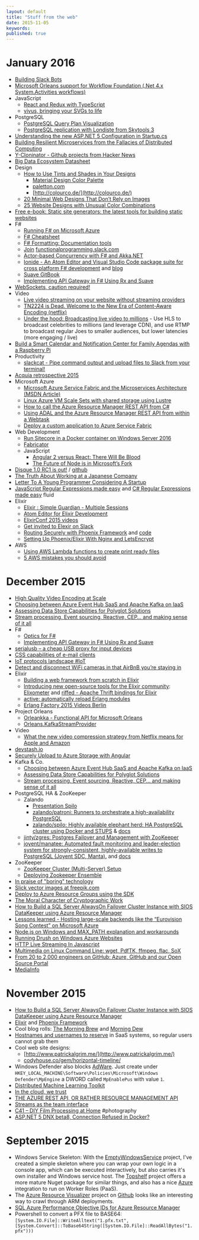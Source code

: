```yaml
---
layout: default
title: "Stuff from the web"
date: 2015-11-05
keywords: 
published: true
---
```


# January 2016

- [Building Slack Bots](https://github.com/howdyai/botkit)
- [Microsoft Orleans support for Workflow Foundation (.Net 4.x System.Activities workflows)](https://github.com/OrleansContrib/Orleans.Activities)
- JavaScript
    - [React and Redux with TypeScript](http://jaysoo.ca/2015/09/26/typed-react-and-redux/)
    - [vivus, bringing your SVGs to life](http://maxwellito.github.io/vivus/)
- PostgreSQL
    - [PostgreSQL Query Plan Visualization](http://tatiyants.com/postgres-query-plan-visualization/)
    - [PostgreSQL replication with Londiste from Skytools 3](https://blog.lateral.io/2015/09/postgresql-replication-with-londiste-from-skytools-3/)
- [Understanding the new ASP.NET 5 Configuration in Startup.cs](http://mikemengell.com/asp-net5/understanding-the-new-asp-net-5-configuration-in-startup-cs/)
- [Building Resilient Microservices from the Fallacies of Distributed Computing](https://datawire.io/using-fallacies-of-distributed-computing-to-build-resilient-microservices/)
- [Y-Cloninator - Github projects from Hacker News](http://ycloninator.herokuapp.com/)
- [Big Data Ecosystem Datasheet](https://github.com/zenkay/bigdata-ecosystem/)
- Design
	- [How to Use Tints and Shades in Your Designs](https://designschool.canva.com/blog/tints-and-shades/)
		- [Material Design Color Palette](http://www.materialpalette.com/deep-orange/indigo)
		- [paletton.com](http://paletton.com/#uid=13w1p0kko+M5A+T5I+TyOX6z4X1)
		- [http://colourco.de/](http://colourco.de/)
	- [20 Minimal Web Designs That Don’t Rely on Images](http://line25.com/articles/20-minimal-web-designs-dont-rely-images)
	- [25 Website Designs with Unusual Color Combinations](http://line25.com/articles/25-website-designs-with-unusual-color-combinations)
- [Free e-book: Static site generators: the latest tools for building static websites](http://conferences.oreilly.com/fluent/javascript-html-us/public/content/static-site-generators?download=true)
- F#
	- [Running F# on Microsoft Azure](https://cockneycoder.wordpress.com/2016/01/20/running-fsharp-on-microsoft-azure/)
	- [F# Cheatsheet](http://dungpa.github.io/fsharp-cheatsheet/)
	- [F# Formatting: Documentation tools](http://tpetricek.github.io/FSharp.Formatting/)
	- [Join](http://fpchat.com/) [functionalprogramming.slack.com](https://functionalprogramming.slack.com/)
	- [Actor-based Concurrency with F# and Akka.NET](http://akimboyko.in.ua/presentations/ActorBasedConcurrencyFWDays.html#/)
	- [Ionide - An Atom Editor and Visual Studio Code package suite for cross platform F# development](http://ionide.io/) and [blog](http://blogs.msdn.com/b/dotnet/archive/2015/12/03/guest-post-announcing-f-support-in-visual-studio-code-with-ionide.aspx)
	- [Suave GitBook](https://www.gitbook.com/book/theimowski/suave-music-store/details)
	- [Implementing API Gateway in F# Using Rx and Suave](http://blog.tamizhvendan.in/blog/2015/12/29/implementing-api-gateway-in-f-number-using-rx-and-suave/)
- [WebSockets, caution required!](https://samsaffron.com/archive/2015/12/29/websockets-caution-required)
- Video
	- [Live video streaming on your website without streaming providers](https://datarhei.github.io/restreamer/)
	- [TN2224 is Dead. Welcome to the New Era of Content-Aware Encoding (netflix)](http://www.streaminglearningcenter.com/blogs/tn2224-is-dead-welcome-to-the-new-era-of-content-aware-encoding.html)
	- [Under the hood: Broadcasting live video to millions](https://code.facebook.com/posts/1653074404941839/under-the-hood-broadcasting-live-video-to-millions/) - Use HLS to broadcast celebrities to millions (and leverage CDN), and use RTMP to broadcast regular Joes to smaller audiences, but lower latencies (more engaging / live) 
- [Build a Smart Calendar and Notification Center for Family Agendas with a Raspberry Pi](http://lifehacker.com/build-a-smart-calendar-and-notification-center-for-fami-1751637798)
- Productivity
	- [slackcat - Pipe command output and upload files to Slack from your terminal!](http://slackcat.chat/)
- [Acquia retrospective 2015](http://buytaert.net/acquia-retrospective-2015)
- Microsoft Azure
	- [Microsoft Azure Service Fabric and the Microservices Architecture (MSDN Article)](https://msdn.microsoft.com/en-us/magazine/mt595752.aspx)
	- [Linux Azure VM Scale Sets with shared storage using Lustre](http://blogs.msdn.com/b/arsen/archive/2015/12/30/linux-azure-vm-scale-sets-with-shared-storage-using-lustre.aspx)
	- [How to call the Azure Resource Manager REST API from C#](https://msftstack.wordpress.com/2016/01/03/how-to-call-the-azure-resource-manager-rest-api-from-c/)
	- [Using ADAL and the Azure Resource Manager REST API from within a Webtask](http://fabriccontroller.net/using-adal-and-the-azure-resource-manager-rest-api-from-within-a-webtask/)
	- [Deploy a custom application to Azure Service Fabric](https://github.com/Azure/azure-content/blob/master/articles/service-fabric/service-fabric-deploy-existing-app.md)
- Web Development
	- [Run Sitecore in a Docker container on Windows Server 2016](https://developer.rackspace.com/blog/run-sitecore-in-a-docker-container-on-windows-server-2016/)
	- [Fabricator](https://fbrctr.github.io/)
	- JavaScript
		- [Angular 2 versus React: There Will Be Blood](https://medium.com/@housecor/angular-2-versus-react-there-will-be-blood-66595faafd51)
		- [The Future of Node is in Microsoft’s Fork](https://blog.andyet.com/2015/12/31/the-future-of-node-is-microsofts-fork/)
- [Disque 1.0 RC1 is out!](http://antirez.com/news/100) / [github](https://github.com/antirez/disque)
- [The Truth About Working at a Japanese Company](http://rubyronin.com/the-truth-about-working-at-a-japanese-company/)
- [Letter To A Young Programmer Considering A Startup](https://al3x.net/2013/05/23/letter-to-a-young-programmer.html)
- [JavaScript Regular Expressions made easy](https://github.com/VerbalExpressions/JSVerbalExpressions) and [C# Regular Expressions made easy](https://github.com/VerbalExpressions/CSharpVerbalExpressions) fluid 
- Elixir
	- [Elixir : Simple Guardian - Multiple Sessions](http://blog.overstuffedgorilla.com/simple-guardian-multiple-sessions/)
	- [Atom Editor for Elixir Development](http://brainlid.org/elixir/2015/11/12/atom-editor-and-elixir.html)
	- [ElixirConf 2015 videos](http://confreaks.tv/events/elixirconf2015)
	- [Get invited to Elexir on Slack](http://bit.ly/slackelixir)
	- [Routing Securely with Phoenix Framework](http://kronicdeth.github.io/routing-securely-with-phoenix-framework/#/) and [code](https://github.com/KronicDeth/routing-securely-with-phoenix-framework)
	- [Setting Up Phoenix/Elixir With Nginx and LetsEncrypt](https://medium.com/@a4word/setting-up-phoenix-elixir-with-nginx-and-letsencrypt-ada9398a9b2c)
- AWS
	- [Using AWS Lambda functions to create print ready files](http://highscalability.com/blog/2015/12/28/using-aws-lambda-functions-to-create-print-ready-files.html)
	- [5 AWS mistakes you should avoid](https://cloudonaut.io/5-aws-mistakes-you-should-avoid/)

# December 2015

- [High Quality Video Encoding at Scale](http://techblog.netflix.com/2015/12/high-quality-video-encoding-at-scale.html?m=1)
- [Choosing between Azure Event Hub SaaS and Apache Kafka on IaaS](http://blogs.msdn.com/b/opensourcemsft/archive/2015/08/08/choose-between-azure-event-hub-and-kafka-_2d00_-what-you-need-to-know.aspx)
- [Assessing Data Store Capabilities for Polyglot Solutions](https://github.com/mspnp/azure-guidance/blob/master/Polyglot-Solutions.md)
- [Stream processing, Event sourcing, Reactive, CEP… and making sense of it all](http://www.confluent.io/blog/making-sense-of-stream-processing/)
- F#
	- [Optics for F#](https://xyncro.tech/aether/guides/lenses.html)
	- [Implementing API Gateway in F# Using Rx and Suave](http://blog.tamizhvendan.in/blog/2015/12/29/implementing-api-gateway-in-f-number-using-rx-and-suave/)
- [serialusb – a cheap USB proxy for input devices](http://blog.gimx.fr/serialusb/)
- [CSS capabilities of e-mail clients](https://www.campaignmonitor.com/css/)
- [IoT protocols landscape #IoT](https://blog.adafruit.com/2015/12/22/iot-protocols-landscape-iot/)
- [Detect and disconnect WiFi cameras in that AirBnB you’re staying in](https://julianoliver.com/output/log_2015-12-18_14-39)
- Elixir
	- [Building a web framework from scratch in Elixir](https://codewords.recurse.com/issues/five/building-a-web-framework-from-scratch-in-elixir)
	- [Introducing new open-source tools for the Elixir community](https://engineering.pinterest.com/blog/introducing-new-open-source-tools-elixir-community): [Elixometer](https://github.com/pinterest/elixometer) and [riffed - Apache Thrift bindings for Elixir](https://github.com/pinterest/riffed)
	- [active: automatically reload Erlang modules](https://github.com/synrc/active)
	- [Erlang Factory 2015 Videos Berlin](http://www.erlang-factory.com/berlin2015#speakers)
- Project Orleans
	- [Orleankka - Functional API for Microsoft Orleans](https://github.com/yevhen/orleankka)
	- [Orleans.KafkaStreamProvider](https://github.com/gigya/Orleans.KafkaStreamProvider)
- Video
	- [What the new video compression strategy from Netflix means for Apple and Amazon](https://donmelton.com/2015/12/21/what-the-new-video-compression-strategy-from-netflix-means-for-apple-and-amazon/)
- [devstash.io](https://devstash.io/)
- [Securely Upload to Azure Storage with Angular](https://blogs.msdn.microsoft.com/kaevans/2015/12/18/securely-upload-to-azure-storage-with-angular/)
- Kafka & Co. 
	- [Choosing between Azure Event Hub SaaS and Apache Kafka on IaaS](http://blogs.msdn.com/b/opensourcemsft/archive/2015/08/08/choose-between-azure-event-hub-and-kafka-_2d00_-what-you-need-to-know.aspx)
	- [Assessing Data Store Capabilities for Polyglot Solutions](https://github.com/mspnp/azure-guidance/blob/master/Polyglot-Solutions.md)
	- [Stream processing, Event sourcing, Reactive, CEP... and making sense of it all](http://www.confluent.io/blog/making-sense-of-stream-processing/)
- PostgreSQL HA & ZooKeeper
	- Zalando
		- [Presentation Spilo](https://docs.google.com/presentation/d/1u20uz0IeJklSwb8gWc3dCFOCXAhdOfRYJv3cRbVgoB4/pub?start=false&loop=false&delayms=3000&slide=id.ge891ea114_2_19)
		- [zalando/patroni: Runners to orchestrate a high-availability PostgreSQL](https://github.com/zalando/patroni)
		- [zalando/spilo: Highly available elephant herd: HA PostgreSQL cluster using Docker and STUPS](https://github.com/zalando/spilo) & [docs](http://spilo.readthedocs.org/en/latest/)
	- [jinty/zgres: Postgres Failover and Management with ZooKeeper](https://github.com/jinty/zgres)
	- [joyent/manatee: Automated fault monitoring and leader-election system for strongly-consistent, highly-available writes to PostgreSQL (Joyent SDC, Manta).](https://github.com/joyent/manatee) and [docs](https://github.com/joyent/manatee/blob/master/docs/user-guide.md)
- ZooKeeper
	- [ZooKeeper Cluster (Multi-Server) Setup](http://myjeeva.com/zookeeper-cluster-setup.html)
	- [Deploying Zookeeper Ensemble](http://sanjivblogs.blogspot.de/2011/04/deploying-zookeeper-ensemble.html)
- [In praise of "boring" technology](https://labs.spotify.com/2013/02/25/in-praise-of-boring-technology/)
- [Slick vector images at freepik.com](http://www.freepik.com)
- [Deploy to Azure Resource Groups using the SDK](http://devian.co/2015/10/31/deploy-to-azure-resource-groups-using-the-sdk/)
- [The Moral Character of Cryptographic Work](http://web.cs.ucdavis.edu/~rogaway/papers/moral.html)
- [How to Build a SQL Server AlwaysOn Failover Cluster Instance with SIOS DataKeeper using Azure Resource Manager](http://azurecorner.com/sql-server-alwayson-failover-cluster-instance-with-sios-datakeeper-using-azure-resource-manager/)
- [Lessons learned - Hosting large-scale backends like the “Eurovision Song Contest” on Microsoft Azure](https://channel9.msdn.com/Events/microsoft-techncial-summit/Technical-Summit-2015-The-Next-Level/Lessons-learned-Hosting-large-scale-backends-like-the-Eurovision-Song-Contest-on-Microsoft-Azure)
- [Node.js on Windows and MAX_PATH explanation and workarounds](https://github.com/Microsoft/nodejs-guidelines/blob/master/windows-environment.md#workarounds)
- [Running Drush on Windows Azure Websites](https://sunithamk.wordpress.com/2014/04/01/drupal-running-drush-on-windows-azure-websites/)
- [HTTP Live Streaming In Javascript](https://blog.peer5.com/http-live-streaming-in-javascript/)
- [Multimedia on Linux Command Line: wget, PdfTK, ffmpeg, flac, SoX](https://sandilands.info/sgordon/multimedia-on-linux-command-line)
- [From 20 to 2,000 engineers on GitHub: Azure, GitHub and our Open Source Portal](http://www.jeff.wilcox.name/2015/11/azure-on-github/)
- [MediaInfo](https://mediaarea.net/en/MediaInfo/Download/Windows)

# November 2015

- [How to Build a SQL Server AlwaysOn Failover Cluster Instance with SIOS DataKeeper using Azure Resource Manager](http://azurecorner.com/sql-server-alwayson-failover-cluster-instance-with-sios-datakeeper-using-azure-resource-manager/)
- [Elixir](http://elixir-lang.org/) and [Phoenix Framework](http://www.phoenixframework.org/)
- Cool blog rolls: [The Morning Brew](http://blog.cwa.me.uk/) and [Morning Dew](http://www.alvinashcraft.com/)
- [Hostnames and usernames to reserve](https://ldpreload.com/blog/names-to-reserve) in SaaS systems, so regular users cannot grab them
- Cool web site designs: 
	- [http://www.patrickalgrim.me/](http://www.patrickalgrim.me/)
	- [codyhouse.co/gem/horizontal-timeline/](https://codyhouse.co/gem/horizontal-timeline/)
- Windows Defender also blocks [AdWare](http://www.heise.de/security/meldung/Windows-mit-verstecktem-Adware-Killer-3023579.html). Just create under `HKEY_LOCAL_MACHINE\Software\Policies\Microsoft\Windows Defender\MpEngine` a DWORD called `MpEnablePus` with value `1`. 
- [Distributed Machine Learning Toolkit](https://github.com/Microsoft/DMTK)
- [In the cloud, we trust](http://news.microsoft.com/stories/inthecloudwetrust/)
- [THE AZURE REST API, OR RATHER RESOURCE MANAGEMENT API](http://devian.co/2015/11/03/the-azure-rest-api-or-rather-resource-management-api/)
- [Streams as the team interface](https://vimeo.com/144863186)
- [C41 – DIY Film Processing at Home](http://camerafilmphoto.com/diy-film-processing-c41-home/) #photography
- [ASP.NET 5 DNX beta8, Connection Refused in Docker?](http://blog.markrendle.net/asp-net-5-dnx-beta8-connection-refused-in-docker/)

# September 2015

- Windows Service Skeleton: With the [EmptyWindowsService](https://github.com/chgeuer/EmptyWindowsService) project, I've created a simple skeleton where you can wrap your own logic in a console app, which can be executed interactively, but also carries it's own installer and Windows service host. The [Topshelf](https://github.com/Topshelf/Topshelf) project offers a more mature Nuget package for similar things, and also has a nice [Azure](https://github.com/Topshelf/Topshelf.Azure) integration to run on Worker Roles (PaaS).
- The [Azure Resource Visualizer](http://armviz.io/#) project on [Github](https://github.com/ytechie/AzureResourceVisualizer) looks like an interesting way to crawl through ARM deployments.
- [SQL Azure Performance Objective IDs for Azure Resource Manager](https://gist.github.com/chgeuer/9d7fba649880ef4ed44a)
- Powershell to convert a PFX file to BASE64: `[System.IO.File]::WriteAlltext("1.pfx.txt", [System.Convert]::ToBase64String([System.IO.File]::ReadAllBytes("1.pfx")))`

